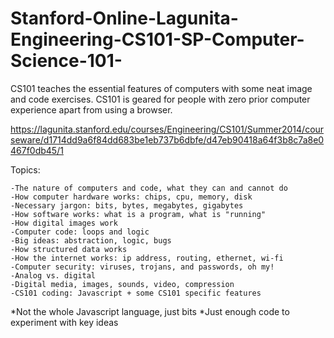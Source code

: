 # Stanford-Online-Lagunita-Engineering-CS101-SP-Computer-Science-101-

CS101 teaches the essential features of computers with some neat image and code exercises. CS101 is geared for people with zero prior computer experience apart from using a browser.

https://lagunita.stanford.edu/courses/Engineering/CS101/Summer2014/courseware/d1714dd9a6f84dd683be1eb737b6dbfe/d47eb90418a64f3b8c7a8e0467f0db45/1


Topics:

    -The nature of computers and code, what they can and cannot do
    -How computer hardware works: chips, cpu, memory, disk
    -Necessary jargon: bits, bytes, megabytes, gigabytes
    -How software works: what is a program, what is "running"
    -How digital images work
    -Computer code: loops and logic
    -Big ideas: abstraction, logic, bugs
    -How structured data works
    -How the internet works: ip address, routing, ethernet, wi-fi
    -Computer security: viruses, trojans, and passwords, oh my!
    -Analog vs. digital
    -Digital media, images, sounds, video, compression
    -CS101 coding: Javascript + some CS101 specific features
    
    
*Not the whole Javascript language, just bits
*Just enough code to experiment with key ideas
